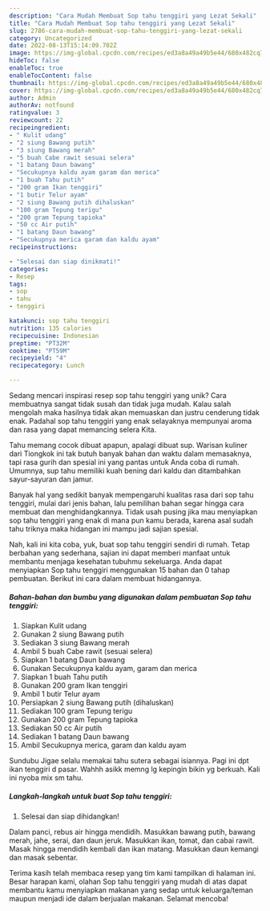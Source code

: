 ```yaml
---
description: "Cara Mudah Membuat Sop tahu tenggiri yang Lezat Sekali"
title: "Cara Mudah Membuat Sop tahu tenggiri yang Lezat Sekali"
slug: 2786-cara-mudah-membuat-sop-tahu-tenggiri-yang-lezat-sekali
category: Uncategorized
date: 2022-08-13T15:14:09.702Z
image: https://img-global.cpcdn.com/recipes/ed3a8a49a49b5e44/680x482cq70/sop-tahu-tenggiri-foto-resep-utama.jpg
hideToc: false
enableToc: true
enableTocContent: false
thumbnail: https://img-global.cpcdn.com/recipes/ed3a8a49a49b5e44/680x482cq70/sop-tahu-tenggiri-foto-resep-utama.jpg
cover: https://img-global.cpcdn.com/recipes/ed3a8a49a49b5e44/680x482cq70/sop-tahu-tenggiri-foto-resep-utama.jpg
author: Admin
authorAv: notfound
ratingvalue: 3
reviewcount: 22
recipeingredient:
- " Kulit udang"
- "2 siung Bawang putih"
- "3 siung Bawang merah"
- "5 buah Cabe rawit sesuai selera"
- "1 batang Daun bawang"
- "Secukupnya kaldu ayam garam dan merica"
- "1 buah Tahu putih"
- "200 gram Ikan tenggiri"
- "1 butir Telur ayam"
- "2 siung Bawang putih dihaluskan"
- "100 gram Tepung terigu"
- "200 gram Tepung tapioka"
- "50 cc Air putih"
- "1 batang Daun bawang"
- "Secukupnya merica garam dan kaldu ayam"
recipeinstructions:

- "Selesai dan siap dinikmati!"
categories:
- Resep
tags:
- sop
- tahu
- tenggiri

katakunci: sop tahu tenggiri 
nutrition: 135 calories
recipecuisine: Indonesian
preptime: "PT32M"
cooktime: "PT59M"
recipeyield: "4"
recipecategory: Lunch

---
```





Sedang mencari inspirasi resep sop tahu tenggiri yang unik? Cara membuatnya sangat tidak susah dan tidak juga mudah. Kalau salah mengolah maka hasilnya tidak akan memuaskan dan justru cenderung tidak enak. Padahal sop tahu tenggiri yang enak selayaknya mempunyai aroma dan rasa yang dapat memancing selera Kita.





Tahu memang cocok dibuat apapun, apalagi dibuat sup. Warisan kuliner dari Tiongkok ini tak butuh banyak bahan dan waktu dalam memasaknya, tapi rasa gurih dan spesial ini yang pantas untuk Anda coba di rumah. Umumnya, sup tahu memiliki kuah bening dari kaldu dan ditambahkan sayur-sayuran dan jamur.

Banyak hal yang sedikit banyak mempengaruhi kualitas rasa dari sop tahu tenggiri, mulai dari jenis bahan, lalu pemilihan bahan segar hingga cara membuat dan menghidangkannya. Tidak usah pusing jika mau menyiapkan sop tahu tenggiri yang enak di mana pun kamu berada, karena asal sudah tahu triknya maka hidangan ini mampu jadi sajian spesial.






Nah, kali ini kita coba, yuk, buat sop tahu tenggiri sendiri di rumah. Tetap berbahan yang sederhana, sajian ini dapat memberi manfaat untuk membantu menjaga kesehatan tubuhmu sekeluarga. Anda dapat menyiapkan Sop tahu tenggiri menggunakan 15 bahan dan 0 tahap pembuatan. Berikut ini cara dalam membuat hidangannya.

<!--inarticleads1-->

##### Bahan-bahan dan bumbu yang digunakan dalam pembuatan Sop tahu tenggiri:

1. Siapkan  Kulit udang
1. Gunakan 2 siung Bawang putih
1. Sediakan 3 siung Bawang merah
1. Ambil 5 buah Cabe rawit (sesuai selera)
1. Siapkan 1 batang Daun bawang
1. Gunakan Secukupnya kaldu ayam, garam dan merica
1. Siapkan 1 buah Tahu putih
1. Gunakan 200 gram Ikan tenggiri
1. Ambil 1 butir Telur ayam
1. Persiapkan 2 siung Bawang putih (dihaluskan)
1. Sediakan 100 gram Tepung terigu
1. Gunakan 200 gram Tepung tapioka
1. Sediakan 50 cc Air putih
1. Sediakan 1 batang Daun bawang
1. Ambil Secukupnya merica, garam dan kaldu ayam


Sundubu Jigae selalu memakai tahu sutera sebagai isiannya. Pagi ini dpt ikan tenggiri d pasar. Wahhh asikk memng lg kepingin bikin yg berkuah. Kali ini nyoba mix sm tahu. 

<!--inarticleads2-->

##### Langkah-langkah untuk buat Sop tahu tenggiri:


1. Selesai dan siap dihidangkan!

Dalam panci, rebus air hingga mendidih. Masukkan bawang putih, bawang merah, jahe, serai, dan daun jeruk. Masukkan ikan, tomat, dan cabai rawit. Masak hingga mendidih kembali dan ikan matang. Masukkan daun kemangi dan masak sebentar. 

Terima kasih telah membaca resep yang tim kami tampilkan di halaman ini. Besar harapan kami, olahan Sop tahu tenggiri yang mudah di atas dapat membantu kamu menyiapkan makanan yang sedap untuk keluarga/teman maupun menjadi ide dalam berjualan makanan. Selamat mencoba!
